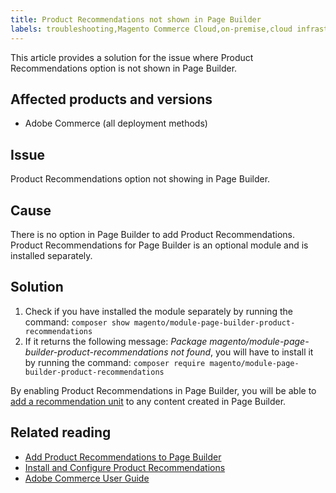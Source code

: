 ```yaml
---
title: Product Recommendations not shown in Page Builder
labels: troubleshooting,Magento Commerce Cloud,on-premise,cloud infrastructure,Page Builder,Product Recommendations
---
```


This article provides a solution for the issue where Product Recommendations option is not shown in Page Builder.

## Affected products and versions

* Adobe Commerce (all deployment methods)

## Issue

Product Recommendations option not showing in Page Builder.

## Cause

There is no option in Page Builder to add Product Recommendations. Product Recommendations for Page Builder is an optional module and is installed separately.

## Solution

1. Check if you have installed the module separately by running the command: `composer show magento/module-page-builder-product-recommendations`
1. If it returns the following message: *Package magento/module-page-builder-product-recommendations not found*, you will have to install it by running the command: `composer require magento/module-page-builder-product-recommendations`

By enabling Product Recommendations in Page Builder, you will be able to [add a recommendation unit](https://docs.magento.com/user-guide/marketing/page-builder-add-product-recs.html?_ga=2.187638894.756057933.1627907332-1732968789.1622116639) to any content created in Page Builder.

## Related reading

* [Add Product Recommendations to Page Builder](https://docs.magento.com/user-guide/marketing/page-builder-add-product-recs.html)
* [Install and Configure Product Recommendations](https://devdocs.magento.com/recommendations/install-configure.html)
* [Adobe Commerce User Guide](https://docs.magento.com/user-guide/)
